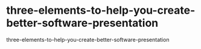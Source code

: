 # three-elements-to-help-you-create-better-software-presentation
three-elements-to-help-you-create-better-software-presentation
